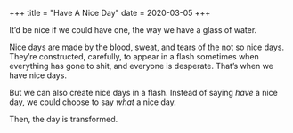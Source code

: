 +++
title = "Have A Nice Day"
date = 2020-03-05
+++

It’d be nice if we could have one, the way we have a glass of water. 

Nice days are made by the blood, sweat, and tears of the not so nice days. They’re constructed, carefully, to appear in a flash sometimes when everything has gone to shit, and everyone is desperate. That’s when we have nice days.

But we can also create nice days in a flash. Instead of saying _have_ a nice day, we could choose to say _what_ a nice day. 

Then, the day is transformed.